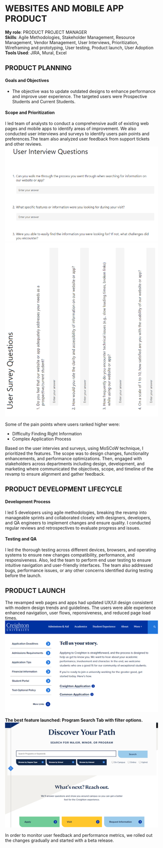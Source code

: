 # WEBSITES AND MOBILE APP PRODUCT

**My role**: PRODUCT PROJECT MANAGER \
**Skills**: Agile Methodologies, Stakeholder Management, Resource Management, Vendor Management, User Interviews, Prioritization, Wireframing and prototyping, User testing, Product launch, User Adoption \
**Tools Used**: JIRA, Mural, Excel

## PRODUCT PLANNING
#### Goals and Objectives
* The objective was to update outdated designs to enhance performance and improve user experience. The targeted users were Prospective Students and Current Students.
  
#### Scope and Prioritization
I led team of analysts to conduct a comprehensive audit of existing web pages and mobile apps to identify areas of improvement. We also conducted user interviews and surveys to identify users pain points and preferences.The team also analyzed user feedback from support tickets and other reviews. 
![User Interviews](assets/CUWebAppUserInterview.png)
![User Surveys](assets/CUWebAppSurvey.png)

Some of the pain points where users ranked higher were:
* Difficulty Finding Right Information
* Complex Application Process

Based on the user intervies and surveys, using MoSCoW technique, I prioritized the features. The scope was to design changes, functionality enhancements, and performance optimizations. Then, engaged with stakeholders across departments including design, development, and marketing where communicated the objectives, scope, and timeline of the revamp to ensure alignment and gather feedback. 

## PRODUCT DEVELOPMENT LIFECYCLE
#### Development Process
I led 5 developers using agile methodologies, breaking the revamp into manageable sprints and collaborated closely with designers, developers, and QA engineers to implement changes and ensure quality. I conducted regular reviews and retrospectives to evaluate progress and issues.

#### Testing and QA
I led the thorough testing across different devices, browsers, and operating systems to ensure new changes compatibility, performance, and responsiveness. Also, led the team to perform end user testing to ensure intuitive navigation and user-friendly interfaces. The team also addressed bugs, performance issues, or any other concerns identified during testing before the launch. 

## PRODUCT LAUNCH 
The revamped web pages and apps had updated UX/UI design consistent with modern design trends and guidelines. The users were able experience enhanced navigation, user flows, reponsiveness, and reduced page load times. 
![Product Launch](assets/CreightonWebPage.png)

**The best feature launched: Program Search Tab with filter options.**
![Product Launch](assets/CUProgramSearchKeywords.png)

In order to monitor user feedback and performance metrics, we rolled out the changes gradually and started with a beta release. 
